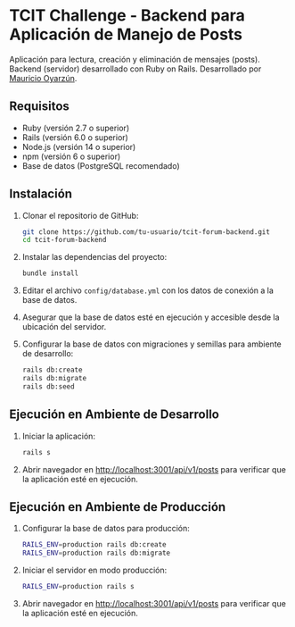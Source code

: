 # TCIT Challenge - Backend para Aplicación de Manejo de Posts

Aplicación para lectura, creación y eliminación de mensajes (posts). Backend (servidor) desarrollado con Ruby on Rails.
Desarrollado por [Mauricio Oyarzún](https://github.com/moyarzun).

## Requisitos

- Ruby (versión 2.7 o superior)
- Rails (versión 6.0 o superior)
- Node.js (versión 14 o superior)
- npm (versión 6 o superior)
- Base de datos (PostgreSQL recomendado)

## Instalación

1. Clonar el repositorio de GitHub:

    ```bash
    git clone https://github.com/tu-usuario/tcit-forum-backend.git
    cd tcit-forum-backend
    ```

2. Instalar las dependencias del proyecto:

    ```bash
    bundle install
    ```

3. Editar el archivo `config/database.yml` con los datos de conexión a la base de datos.

4. Asegurar que la base de datos esté en ejecución y accesible desde la ubicación del servidor.

5. Configurar la base de datos con migraciones y semillas para ambiente de desarrollo:

    ```bash
    rails db:create
    rails db:migrate
    rails db:seed
    ```

## Ejecución en Ambiente de Desarrollo

1. Iniciar la aplicación:

    ```bash
    rails s
    ```

2. Abrir navegador en [http://localhost:3001/api/v1/posts](http://localhost:3001/api/v1/posts) para verificar que la aplicación esté en ejecución.

## Ejecución en Ambiente de Producción

1. Configurar la base de datos para producción:

    ```bash
    RAILS_ENV=production rails db:create
    RAILS_ENV=production rails db:migrate
    ```

2. Iniciar el servidor en modo producción:

    ```bash
    RAILS_ENV=production rails s
    ```

3. Abrir navegador en [http://localhost:3001/api/v1/posts](http://localhost:3001/api/v1/posts) para verificar que la aplicación esté en ejecución.
